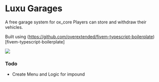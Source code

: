 # Luxu Garages

A free garage system for ox_core
Players can store and withdraw their vehicles.

Built using (https://github.com/overextended/fivem-typescript-boilerplate)[fivem-typescript-boilerplate]

<img src="https://i.imgur.com/0jNMeva.png" />

### Todo

- Create Menu and Logic for impound
